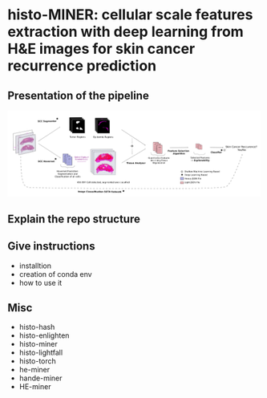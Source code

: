 # histo-MINER: cellular scale features extraction with deep learning from H&E images for skin cancer recurrence prediction

## Presentation of the pipeline

<p align="center">
  <img src="docs/images/pipeline-scheme.png", style="zoom:500%">
</p>


## Explain the repo structure

## Give instructions
- installtion
- creation of conda env 
- how to use it 

## Misc

- histo-hash
- histo-enlighten 
- histo-miner
- histo-lightfall
- histo-torch
- he-miner
- hande-miner
- HE-miner

